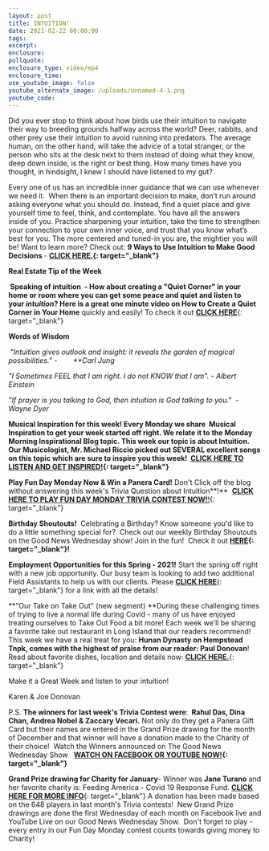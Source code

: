 ```yaml
---
layout: post
title: INTUITION!
date: 2021-02-22 00:00:00
tags:
excerpt:
enclosure:
pullquote:
enclosure_type: video/mp4
enclosure_time:
use_youtube_image: false
youtube_alternate_image: /uploads/unnamed-4-1.png
youtube_code:
---
```


Did you ever stop to think about how birds use their intuition to navigate their way to breeding grounds halfway across the world? Deer, rabbits, and other prey use their intuition to avoid running into predators. The average human, on the other hand, will take the advice of a total stranger, or the person who sits at the desk next to them instead of doing what they know, deep down inside, is the right or best thing. How many times have you thought, in hindsight, I knew I should have listened to my gut?

Every one of us has an incredible inner guidance that we can use whenever we need it.&nbsp; When there is an important decision to make, don’t run around asking everyone what you should do. Instead, find a quiet place and give yourself time to feel, think, and contemplate. You have all the answers inside of you. Practice sharpening your intuition, take the time to strengthen your connection to your own inner voice, and trust that you know what’s best for you. The more centered and tuned-in you are, the mightier you will be\! Want to learn more? Check out:&nbsp;**9 Ways to Use Intuition to Make Good Decisions&nbsp;**\-&nbsp;**[CLICK HERE.](https://t.e2ma.net/click/wypb7d/sbltq1c/4cea0m){: target="_blank"}**

**Real Estate Tip of the Week &nbsp;**

**&nbsp;**Speaking of intuition&nbsp; - How about creating a "Quiet Corner" in your home or room where you can get some peace and quiet and listen to your&nbsp;*intuition*? Here is a great one minute video on H**ow to Create a Quiet Corner in Your Home**&nbsp;quickly and easily\! To check it out&nbsp;[**CLICK HERE**](https://t.e2ma.net/click/wypb7d/sbltq1c/k5ea0m){: target="_blank"}

**Words of Wisdom &nbsp; &nbsp;**

**&nbsp;***"Intuition gives outlook and insight: it reveals the garden of magical possibilities." -&nbsp; &nbsp; &nbsp; &nbsp; \*\*Carl Jung&nbsp;*

*"I Sometimes FEEL that I am right. I do not KNOW that I am". - Albert Einstein&nbsp;*

*"If prayer is you talking to God, then intuition is God talking to you."&nbsp; - Wayne Dyer &nbsp; &nbsp; &nbsp;*

**Musical Inspiration for this week\!&nbsp;**Every Monday we share&nbsp; Musical Inspiration to get your week started off right. We relate it to the Monday Morning Inspirational Blog topic. This week our topic is about Intuition. Our Musicologist, Mr. Michael Riccio picked out SEVERAL excellent songs on this topic which are sure to inspire you this week\! &nbsp;**[CLICK HERE TO LISTEN AND GET INSPIRED\!](https://t.e2ma.net/click/wypb7d/sbltq1c/0xfa0m){: target="_blank"}**

**Play Fun Day Monday Now & Win a Panera Card\!**&nbsp;Don't Click off the blog without answering this week's Trivia Question about Intuition**\!**&nbsp;&nbsp;[**CLICK HERE TO PLAY FUN DAY MONDAY TRIVIA CONTEST NOW\!**\!](https://t.e2ma.net/click/wypb7d/sbltq1c/gqga0m){: target="_blank"}

**Birthday Shoutouts\!&nbsp;**&nbsp;Celebrating a Birthday? Know someone you'd like to do a little something special for?&nbsp; Check out our weekly Birthday Shoutouts on the Good News Wednesday show\! Join in the fun\!&nbsp; Check it out&nbsp;**[HERE](https://t.e2ma.net/click/wypb7d/sbltq1c/wiha0m){: target="_blank"}\!**

**Employment Opportunities for this Spring - 2021\!**&nbsp;Start the spring off right with a new job opportunity. Our busy team is looking to add two additional Field Assistants to help us with our clients. Please&nbsp;[**CLICK HERE**](https://t.e2ma.net/click/wypb7d/sbltq1c/cbia0m){: target="_blank"}&nbsp;for a link with all the details\!

**"Our Take on Take Out" (new segment)&nbsp;**During these challenging times of trying to live a normal life during Covid - many of us have enjoyed treating ourselves to Take Out Food a bit more\! Each week we'll be sharing a favorite take out restaurant in Long Island that our readers recommend\! This week we have a real treat for you:&nbsp;**Hunan Dynasty&nbsp;**on Hempstead Tnpk, comes with the highest of praise from our reader:**&nbsp;Paul Donovan**\! Read about favorite dishes, location and details now:&nbsp;[**CLICK HERE.**](https://t.e2ma.net/click/wypb7d/sbltq1c/s3ia0m){: target="_blank"}

Make it a Great Week and listen to your intuition\!

Karen & Joe Donovan&nbsp;

P.S.&nbsp;**The winners for last week's Trivia Contest were**\:**&nbsp;**&nbsp;**Rahul Das, Dina Chan, Andrea Nobel & Zaccary Vecari.**&nbsp;Not only do they get a Panera Gift Card but their names are entered in the Grand Prize drawing for the month of December and that winner will have a donation made to the Charity of their choice\! &nbsp;Watch the Winners announced on The Good News Wednesday Show &nbsp;&nbsp;**[WATCH ON FACEBOOK OR YOUTUBE NOW\!](https://t.e2ma.net/click/wypb7d/sbltq1c/8vja0m){: target="_blank"}**

**Grand Prize drawing for Charity for January**\- Winner was&nbsp;**Jane Turano**&nbsp;and her favorite charity is: Feeding America - Covid 19 Response Fund.&nbsp;[**CLICK HERE FOR MORE INFO**](https://t.e2ma.net/click/wypb7d/sbltq1c/ooka0m){: target="_blank"}&nbsp;A donation has been made based on the 648 players in last month's Trivia contests\!&nbsp; New Grand Prize drawings are done the first Wednesday of each month on Facebook live and YouTube Live on our Good News Wednesday Show.&nbsp; Don't forget to play - every entry in our Fun Day Monday contest counts towards giving money to Charity\!
